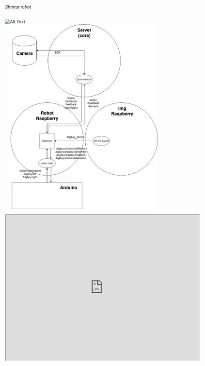 ###### Shrimp robot ######
![Alt Text](20200110_114120.gif)
<br>
![Architecture](overview.png)
<iframe src="https://drive.google.com/file/d/1B5MNNrrBa-8soFvo6MNlbjADOPmdpMNR/preview" width="640" height="480"></iframe>
